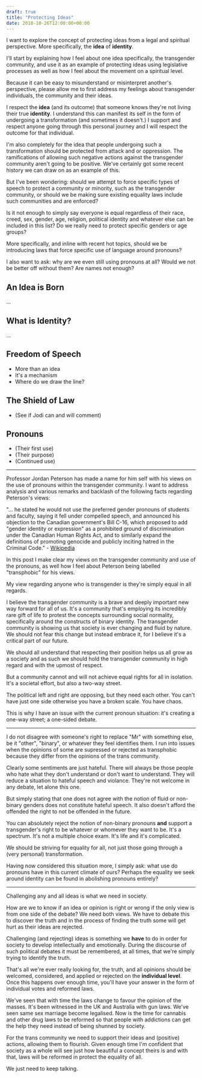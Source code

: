 ```yaml
---
draft: true
title: "Protecting Ideas"
date: 2018-10-26T12:00:00+00:00
---
```


I want to explore the concept of protecting ideas from a legal and spiritual
perspective. More specifically, the **idea** of **identity**.

I'll start by explaining how I feel about one idea specifically, the
transgender community, and use it as an example of protecting ideas using
legislative processes as well as how I feel about the movement on a spiritual
level.

Because it can be easy to misunderstand or misinterpret another's perspective,
please allow me to first address my feelings about transgender individuals, 
the community and their ideas.

I respect the **idea** (and its outcome) that someone knows they're not living
their true **identity**. I understand this can manifest its self in the form of
undergoing a transformation (and sometimes it doesn't.) I support and respect
anyone going through this personal journey and I will respect the outcome for
that individual.

I'm also completely for the idea that people undergoing such a transformation
should be protected from attack and or oppression. The ramifications of
allowing such negative actions against the transgender community aren't going
to be positive. We've certainly got some recent history we can draw on as an
example of this.

But I've been wondering: should we attempt to force specific types of speech to
protect a community or minority, such as the transgender community, or should
we be making sure existing equality laws include such communities and are
enforced?

Is it not enough to simply say everyone is equal regardless of their race,
creed, sex, gender, age, religion, political identity and whatever else can be
included in this list? Do we really need to protect specific genders or age
groups?

More specifically, and inline with recent hot topics, should we be introducing
laws that force specific use of language around pronouns?

I also want to ask: why are we even still using pronouns at all? Would we not
be better off without them? Are names not enough?

## An Idea is Born

...

## What is Identity?

...

## Freedom of Speech

- More than an idea
- It's a mechanism
- Where do we draw the line?

## The Shield of Law

- (See if Jodi can and will comment)

## Pronouns

- (Their first use)
- (Their purpose)
- (Continued use)

---

Professor Jordan Peterson has made a name for him self with his views on the
use of pronouns within the transgender community. I want to address analysis
and various remarks and backlash of the following facts regarding Peterson's
views:

"... he stated he would not use the preferred gender pronouns of students and
faculty, saying it fell under compelled speech, and announced his objection to
the Canadian government's Bill C-16, which proposed to add "gender identity or
expression" as a prohibited ground of discrimination under the Canadian Human
Rights Act, and to similarly expand the definitions of promoting genocide and
publicly inciting hatred in the Criminal Code." -
[Wikipedia](https://en.wikipedia.org/wiki/Jordan_Peterson#Gender_relations_and_masculinity)

In this post I make clear my views on the transgender community and use of the
pronouns, as well how I feel about Peterson being labelled "transphobic" for
his views.

My view regarding anyone who is transgender is they're simply equal in all
regards.

I believe the transgender community is a brave and deeply important new way
forward for all of us.  It's a community that's employing its incredibly rare
gift of life to protest the concepts surrounding social normality, specifically
around the constructs of binary identity. The transgender community is showing
us that society is ever changing and fluid by nature. We should not fear this
change but instead embrace it, for I believe it's a critical part of our
future.

We should all understand that respecting their position helps us all grow as a
society and as such we should hold the transgender community in high regard and
with the upmost of respect.

But a community cannot and will not achieve equal rights for all in isolation.
It's a societal effort, but also a two-way street.

The political left and right are opposing, but they need each other. You can't
have just one side otherwise you have a broken scale. You have chaos.

This is why I have an issue with the current pronoun situation: it's creating a
one-way street; a one-sided debate.

---

I do not disagree with someone's right to replace "Mr" with something else, be
it "other", "binary", or whatever they feel identifies them. I run into issues
when the opinions of some are supressed or rejected as transphobic because they
differ from the opinions of the trans community.

Clearly some sentiments are just hateful. There will always be those people who
hate what they don't understand or don't want to understand. They will reduce a
situation to hateful speech and violance. They're not welcome in any debate,
let alone this one.

But simply stating that one does not agree with the notion of fluid or
non-binary genders does not constitute hateful speech. It also doesn't afford
the offended the right to not be offended in the future.

You can absolutely reject the notion of non-binary pronouns **and** support a
transgender's right to be whatever or whomever they want to be. It's a
spectrum. It's not a multiple choice exam. It's life and it's complicated.

We should be striving for equality for all, not just those going through a
(very personal) transformation.

Having now considered this situation more, I simply ask: what use do pronouns
have in this current climate of ours? Perhaps the equality we seek around
identity can be found in abolishing pronouns entirely?

---

Challenging any and all ideas is what we need in society.

How are we to know if an idea or opinion is right or wrong if the only view is
from one side of the debate? We need both views. We have to debate this to
discover the truth and in the process of finding the truth some will get hurt
as their ideas are rejected.

Challenging (and rejecting) ideas is something we **have** to do in order
for society to develop intellectually and emotionally. During the discourse of
such political debates it must be remembered, at all times, that we're simply
trying to identify the truth.

That's all we're ever really looking for, the truth, and all opinions should be
welcomed, considered, and applied or rejected on the **individual level**. Once
this happens over enough time, you'll have your answer in the form of
individual votes and reformed laws.

We've seen that with time the laws change to favour the opinion of the masses.
It's been witnessed in the UK and Australia with gun laws. We've seen same sex
marriage become legalised. Now is the time for cannabis and other drug laws to
be reformed so that people with addictions can get the help they need instead
of being shunned by society.

For the trans community we need to support their ideas and (positive) actions,
allowing them to flourish. Given enough time I'm confident that society as a
whole will see just how beautiful a concept theirs is and with that, laws will
be reformed in protect the equality of all.

We just need to keep talking.

